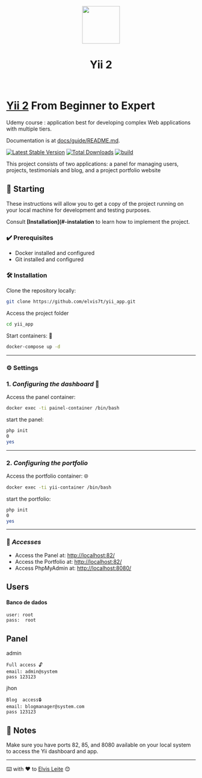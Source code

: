 <p align="center">
    <a href="https://github.com/yiisoft" target="_blank">
        <img src="https://avatars0.githubusercontent.com/u/993323" height="100px">
    </a>
    <h1 align="center">Yii 2 </h1>
    <br>
</p>

# [Yii 2](https://www.yiiframework.com/) From Beginner to Expert
Udemy course :   application best for
developing complex Web applications with multiple tiers.

Documentation is at [docs/guide/README.md](docs/guide/README.md).

[![Latest Stable Version](https://img.shields.io/packagist/v/yiisoft/yii2-app-advanced.svg)](https://packagist.org/packages/yiisoft/yii2-app-advanced)
[![Total Downloads](https://img.shields.io/packagist/dt/yiisoft/yii2-app-advanced.svg)](https://packagist.org/packages/yiisoft/yii2-app-advanced)
[![build](https://github.com/yiisoft/yii2-app-advanced/workflows/build/badge.svg)](https://github.com/yiisoft/yii2-app-advanced/actions?query=workflow%3Abuild)


This project consists of two applications: a panel for managing users, projects, testimonials and blog, and a project portfolio website

## 🚀 Starting

These instructions will allow you to get a copy of the project running on your local machine for development and testing purposes.

Consult **[Installation](#-instalation** to learn how to implement the project.

### ✔️ Prerequisites

* Docker installed and configured
* Git installed and configured

### 🛠️ Installation

Clone the repository locally:

```bash
git clone https://github.com/elvis7t/yii_app.git
```
Access the project folder
```bash
cd yii_app
```

Start containers: 🐋

```bash
docker-compose up -d
```
---
### ⚙️ Settings

### 1. *Configuring the dashboard* 📶
Access the panel container:
```bash
docker exec -ti painel-container /bin/bash
```
start the panel:

```bash
php init
0
yes
```
---

### 2. *Configuring the portfolio*
Access the portfolio container: 🌐
```bash
docker exec -ti yii-container /bin/bash
```
start the portfolio:

```bash
php init
0
yes
```
---
### 🔗 *Accesses*

* Access the Panel at:
[http://localhost:82/](http://localhost:82/)
* Access the Portfolio at:
[http://localhost:82/](http://localhost:85/)
* Access PhpMyAdmin at:
[http://localhost:8080/](http://localhost:8080/)


## Users

#### Banco de dados
```
user: root
pass:  root
```
## Panel

admin
```
Full access 🔓
email: admin@system
pass 123123
```
jhon

```
Blog  access🔒
email: blogmanager@system.com
pass 123123
```

## 📝 Notes 
Make sure you have ports 82, 85, and 8080 available on your local system to access the Yii dashboard and app.


---
⌨️ with ❤️ to [Elvis Leite](https://gist.github.com/elvis7t) 😊